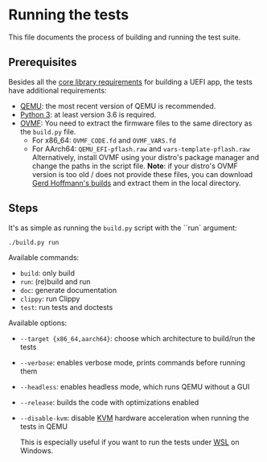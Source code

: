 # Running the tests

This file documents the process of building and running the test suite.

## Prerequisites

Besides all the [core library requirements](../BUILDING.md) for building a UEFI app, the tests have additional requirements:

- [QEMU](https://www.qemu.org/): the most recent version of QEMU is recommended.
- [Python 3](https://www.python.org): at least version 3.6 is required.
- [OVMF](https://github.com/tianocore/tianocore.github.io/wiki/OVMF):
  You need to extract the firmware files to the same directory as the `build.py` file.
  - For x86_64: `OVMF_CODE.fd` and `OVMF_VARS.fd`
  - For AArch64: `QEMU_EFI-pflash.raw` and `vars-template-pflash.raw`
  Alternatively, install OVMF using your distro's package manager and change the paths in the script file.
  **Note**: if your distro's OVMF version is too old / does not provide these files,
  you can download [Gerd Hoffmann's builds](https://www.kraxel.org/repos/) and extract them in the local directory.

## Steps

It's as simple as running the `build.py` script with the ``run` argument:

```sh
./build.py run
```

Available commands:

- `build`: only build
- `run`: (re)build and run
- `doc`: generate documentation
- `clippy`: run Clippy
- `test`: run tests and doctests

Available options:

- `--target {x86_64,aarch64}`: choose which architecture to build/run the tests
- `--verbose`: enables verbose mode, prints commands before running them
- `--headless`: enables headless mode, which runs QEMU without a GUI
- `--release`: builds the code with optimizations enabled
- `--disable-kvm`: disable [KVM](https://www.linux-kvm.org/page/Main_Page) hardware acceleration
  when running the tests in QEMU

  This is especially useful if you want to run the tests under [WSL](https://docs.microsoft.com/en-us/windows/wsl/) on Windows.
